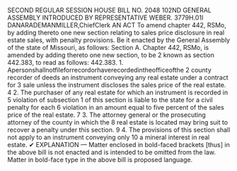 SECOND REGULAR SESSION
HOUSE BILL NO. 2048
102ND GENERAL ASSEMBLY
INTRODUCED BY REPRESENTATIVE WEBER.
3779H.01I DANARADEMANMILLER,ChiefClerk
AN ACT
To amend chapter 442, RSMo, by adding thereto one new section relating to sales price
disclosure in real estate sales, with penalty provisions.
Be it enacted by the General Assembly of the state of Missouri, as follows:
Section A. Chapter 442, RSMo, is amended by adding thereto one new section, to be
2 known as section 442.383, to read as follows:
442.383. 1. Apersonshallnotfileforrecordorhaverecordedintheofficeofthe
2 county recorder of deeds an instrument conveying any real estate under a contract for
3 sale unless the instrument discloses the sales price of the real estate.
4 2. The purchaser of any real estate for which an instrument is recorded in
5 violation of subsection 1 of this section is liable to the state for a civil penalty for each
6 violation in an amount equal to five percent of the sales price of the real estate.
7 3. The attorney general or the prosecuting attorney of the county in which the
8 real estate is located may bring suit to recover a penalty under this section.
9 4. The provisions of this section shall not apply to an instrument conveying only
10 a mineral interest in real estate.
✔
EXPLANATION — Matter enclosed in bold-faced brackets [thus] in the above bill is not enacted and is
intended to be omitted from the law. Matter in bold-face type in the above bill is proposed language.